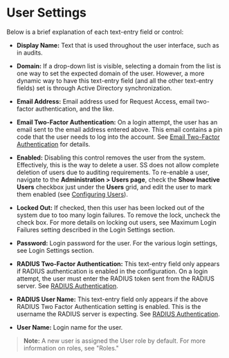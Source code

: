 [title]: # (User Settings)
[tags]: # (Users)
[priority]: #

# User Settings

Below is a brief explanation of each text-entry field or control:

- **Display Name:** Text that is used throughout the user interface, such as in audits.

- **Domain:** If a drop-down list is visible, selecting a domain from the list is one way to set the expected domain of the user. However, a more dynamic way to have this text-entry field (and all the other text-entry fields) set is through Active Directory synchronization.

- **Email Address:** Email address used for Request Access, email two-factor authentication, and the like.

- **Email Two-Factor Authentication:** On a login attempt, the user has an email sent to the email address entered above. This email contains a pin code that the user needs to log into the account. See [Email Two-Factor Authentication](../../authentication/two-factor-authentication/email-two-factor-authentication/index.md) for details.

- **Enabled:** Disabling this control removes the user from the system. Effectively, this is the way to delete a user. SS does not allow complete deletion of users due to auditing requirements. To re-enable a user, navigate to the **Administration > Users page**, check the **Show Inactive Users** checkbox just under the **Users** grid, and edit the user to mark them enabled (see [Configuring Users](../configuring-users/index.md)).

- **Locked Out:** If checked, then this user has been locked out of the system due to too many login failures. To remove the lock, uncheck the check box. For more details on locking out users, see Maximum Login Failures setting described in the Login Settings section.

- **Password:** Login password for the user. For the various login settings, see Login Settings section.

- **RADIUS Two-Factor Authentication:** This text-entry field only appears if RADIUS authentication is enabled in the configuration. On a login attempt, the user must enter the RADIUS token sent from the RADIUS server. See [RADIUS Authentication](../../authentication/two-factor-authentication/radius-user-authentication/index.md#Radius-Authentication).

- **RADIUS User Name:** This text-entry field only appears if the above RADIUS Two Factor Authentication setting is enabled. This is the username the RADIUS server is expecting. See [RADIUS Authentication](../../authentication/two-factor-authentication/radius-user-authentication/index.md#Radius-Authentication).

- **User Name:** Login name for the user.

> **Note:** A new user is assigned the User role by default. For more information on roles, see "Roles."
